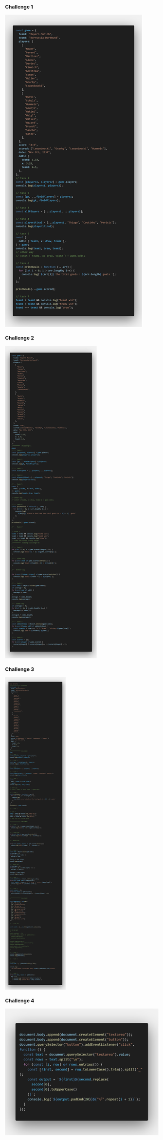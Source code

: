 
### Challenge 1 
![Challenge 1 ](./screens/code-1.png)


### Challenge 2 
![Challenge 2 ](./screens/code-2.png)


### Challenge 3
![Challenge 3 ](./screens/code-3.png)


### Challenge 4 
![Challenge 4 ](./screens/code-4.png)
